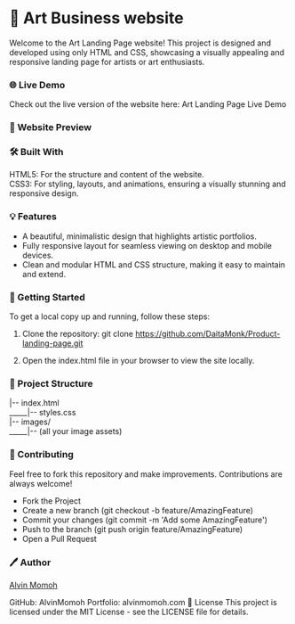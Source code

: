 # 🎨 Art Business website
Welcome to the Art Landing Page website! This project is designed and developed using only HTML and CSS, showcasing a visually appealing and responsive landing page for artists or art enthusiasts.

### 🌐 Live Demo
Check out the live version of the website here: Art Landing Page Live Demo

### 📸 Website Preview


### 🛠️ Built With
HTML5: For the structure and content of the website.  
CSS3: For styling, layouts, and animations, ensuring a visually stunning and responsive design.

### 💡 Features
- A beautiful, minimalistic design that highlights artistic portfolios.
- Fully responsive layout for seamless viewing on desktop and mobile devices.
- Clean and modular HTML and CSS structure, making it easy to maintain and extend.

### 🚀 Getting Started
To get a local copy up and running, follow these steps:

1. Clone the repository: git clone https://github.com/DaitaMonk/Product-landing-page.git

2. Open the index.html file in your browser to view the site locally.

### 📂 Project Structure

|-- index.html   
_____|-- styles.css  
|-- images/  
_____|-- (all your image assets)

### 🤝 Contributing
Feel free to fork this repository and make improvements. Contributions are always welcome!

- Fork the Project
- Create a new branch (git checkout -b feature/AmazingFeature)
- Commit your changes (git commit -m 'Add some AmazingFeature')
- Push to the branch (git push origin feature/AmazingFeature)
- Open a Pull Request
### 🖊️ Author
[Alvin Momoh](https://github.com/DaitaMonk?tab=repositories)

GitHub: AlvinMomoh
Portfolio: alvinmomoh.com
📄 License
This project is licensed under the MIT License - see the LICENSE file for details.
